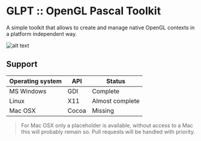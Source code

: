 # GLPT :: OpenGL Pascal Toolkit

A simple toolkit that allows to create and manage native OpenGL contexts in a platform independent way.

![alt text](https://github.com/daar/GLPT/blob/master/image/simple.png "GLPT in action")

## Support

| Operating system | API   | Status           |
|------------------|-------|------------------|
| MS Windows       | GDI   | Complete         |
| Linux            | X11   | Almost complete  |
| Mac OSX          | Cocoa | Missing          |

> For Mac OSX only a placeholder is available, without access to a Mac this will probably remain so. Pull requests will be handled with priority.
